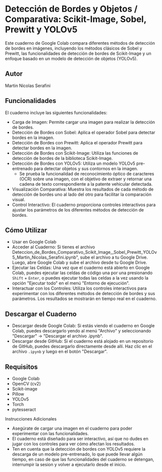 # Detección de Bordes y Objetos / Comparativa: Scikit-Image, Sobel, Prewitt y YOLOv5

Este cuaderno de Google Colab compara diferentes métodos de detección de bordes en imágenes, incluyendo los métodos clásicos de Sobel y Prewitt, las funcionalidades de detección de bordes de Scikit-Image y un enfoque basado en un modelo de detección de objetos (YOLOv5).

## Autor

Martin Nicolas Serafini

## Funcionalidades

El cuaderno incluye las siguientes funcionalidades:
* Carga de Imagen: Permite cargar una imagen para realizar la detección de bordes.
* Detección de Bordes con Sobel: Aplica el operador Sobel para detectar bordes en la imagen.
* Detección de Bordes con Prewitt: Aplica el operador Prewitt para detectar bordes en la imagen.
* Detección de Bordes con Scikit-Image: Utiliza las funciones de detección de bordes de la biblioteca Scikit-Image.
* Detección de Bordes con YOLOv5: Utiliza un modelo YOLOv5 pre-entrenado para detectar objetos y sus contornos en la imagen.
  * Se prueba la funcionalidad de reconocimiento óptico de caracteres (OCR) sobre una imagen, con el objetivo de extraer y retornar una cadena de texto correspondiente a la patente vehicular detectada. 
* Visualización Comparativa: Muestra los resultados de cada método de detección de bordes uno al lado del otro para facilitar la comparación visual.
* Control Interactivo: El cuaderno proporciona controles interactivos para ajustar los parámetros de los diferentes métodos de detección de bordes.

## Cómo Utilizar
* Usar en Google Colab
* Acceder al Cuaderno: Si tienes el archivo Deteccion_de_Bordes_Comparativo_Scikit_Image,_Sobel_Prewitt_YOLOv5_Martin_Nicolas_Serafini.ipynb", sube el archivo a tu Google Drive. Luego, abre Google Colab y sube el archivo desde tu Google Drive.
* Ejecutar las Celdas: Una vez que el cuaderno está abierto en Google Colab, puedes ejecutar las celdas de código una por una presionando `Shift` + `Enter`, o puedes ejecutar todas las celdas a la vez usando la opción "Ejecutar todo" en el menú "Entorno de ejecución".
* Interactuar con los Controles: Utiliza los controles interactivos para experimentar con los diferentes métodos de detección de bordes y sus parámetros. Los resultados se mostrarán en tiempo real en el cuaderno.

## Descargar el Cuaderno
* Descargar desde Google Colab: Si estás viendo el cuaderno en Google Colab, puedes descargarlo yendo al menú "Archivo" y seleccionando "Descargar" -> "Descargar el archivo .ipynb".
* Descargar desde GitHub: Si el cuaderno está alojado en un repositorio de GitHub, puedes descargarlo directamente desde allí. Haz clic en el archivo `.ipynb` y luego en el botón "Descargar".

## Requisitos
* Google Colab
* OpenCV (cv2)
* Scikit-image
* Pillow
* YOLOv5
* Torch
* pytesseract
  
Instrucciones Adicionales
* Asegúrate de cargar una imagen en el cuaderno para poder experimentar con las funcionalidades.
* El cuaderno está diseñado para ser interactivo, así que no dudes en jugar con los controles para ver cómo afectan los resultados.
* Ten en cuenta que la detección de bordes con YOLOv5 requiere la descarga de un modelo pre-entrenado, lo que puede llevar algún tiempo, en caso de que las funcionalidades del cuaderno se detengan, interrumpir la sesion y volver a ejecutarlo desde el inicio.

